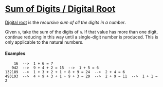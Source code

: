 # [Sum of Digits / Digital Root](https://www.codewars.com/kata/541c8630095125aba6000c00)

[Digital root](https://en.wikipedia.org/wiki/Digital_root) is the *recursive sum of all the digits in a number*.

Given `n`, take the sum of the digits of `n`. If that value has more than one digit, continue reducing in this way until a single-digit number is produced. This is only applicable to the natural numbers.

#### Examples
```
    16  -->  1 + 6 = 7
   942  -->  9 + 4 + 2 = 15  -->  1 + 5 = 6
132189  -->  1 + 3 + 2 + 1 + 8 + 9 = 24  -->  2 + 4 = 6
493193  -->  4 + 9 + 3 + 1 + 9 + 3 = 29  -->  2 + 9 = 11  -->  1 + 1 = 2
```
